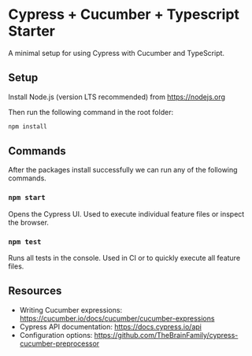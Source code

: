 # Cypress + Cucumber + Typescript Starter
A minimal setup for using Cypress with Cucumber and TypeScript.

## Setup
Install Node.js (version LTS recommended) from https://nodejs.org

Then run the following command in the root folder:
```sh
npm install
```

## Commands
After the packages install successfully we can run any of the following commands.

### `npm start`
Opens the Cypress UI. Used to execute individual feature files or inspect the browser.

### `npm test`
Runs all tests in the console. Used in CI or to quickly execute all feature files.

## Resources
- Writing Cucumber expressions: https://cucumber.io/docs/cucumber/cucumber-expressions
- Cypress API documentation: https://docs.cypress.io/api
- Configuration options: https://github.com/TheBrainFamily/cypress-cucumber-preprocessor
